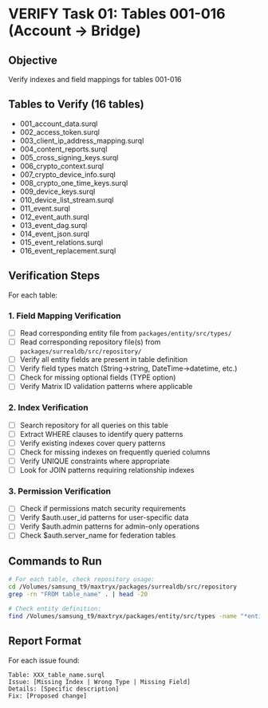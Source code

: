 # VERIFY Task 01: Tables 001-016 (Account → Bridge)

## Objective
Verify indexes and field mappings for tables 001-016

## Tables to Verify (16 tables)
- 001_account_data.surql
- 002_access_token.surql
- 003_client_ip_address_mapping.surql
- 004_content_reports.surql
- 005_cross_signing_keys.surql
- 006_crypto_context.surql
- 007_crypto_device_info.surql
- 008_crypto_one_time_keys.surql
- 009_device_keys.surql
- 010_device_list_stream.surql
- 011_event.surql
- 012_event_auth.surql
- 013_event_dag.surql
- 014_event_json.surql
- 015_event_relations.surql
- 016_event_replacement.surql

## Verification Steps

For each table:

### 1. Field Mapping Verification
- [ ] Read corresponding entity file from `packages/entity/src/types/`
- [ ] Read corresponding repository file(s) from `packages/surrealdb/src/repository/`
- [ ] Verify all entity fields are present in table definition
- [ ] Verify field types match (String→string, DateTime→datetime, etc.)
- [ ] Check for missing optional fields (TYPE option<type>)
- [ ] Verify Matrix ID validation patterns where applicable

### 2. Index Verification
- [ ] Search repository for all queries on this table
- [ ] Extract WHERE clauses to identify query patterns
- [ ] Verify existing indexes cover query patterns
- [ ] Check for missing indexes on frequently queried columns
- [ ] Verify UNIQUE constraints where appropriate
- [ ] Look for JOIN patterns requiring relationship indexes

### 3. Permission Verification
- [ ] Check if permissions match security requirements
- [ ] Verify $auth.user_id patterns for user-specific data
- [ ] Verify $auth.admin patterns for admin-only operations
- [ ] Check $auth.server_name for federation tables

## Commands to Run

```bash
# For each table, check repository usage:
cd /Volumes/samsung_t9/maxtryx/packages/surrealdb/src/repository
grep -rn "FROM table_name" . | head -20

# Check entity definition:
find /Volumes/samsung_t9/maxtryx/packages/entity/src/types -name "*entity_name*"
```

## Report Format

For each issue found:
```
Table: XXX_table_name.surql
Issue: [Missing Index | Wrong Type | Missing Field]
Details: [Specific description]
Fix: [Proposed change]
```
